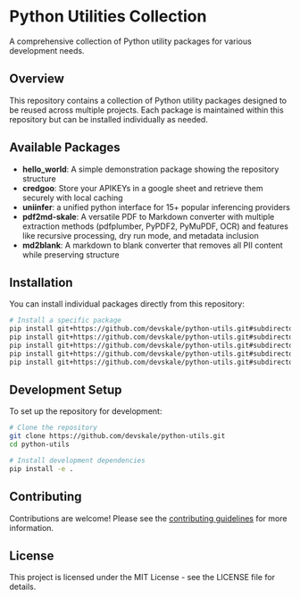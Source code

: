 # Python Utilities Collection

A comprehensive collection of Python utility packages for various development needs.

## Overview

This repository contains a collection of Python utility packages designed to be reused across multiple projects. Each package is maintained within this repository but can be installed individually as needed.

## Available Packages

- **hello_world**: A simple demonstration package showing the repository structure
- **credgoo**: Store your APIKEYs in a google sheet and retrieve them securely with local caching
- **uniinfer**: a unified python interface for 15+ popular inferencing providers
- **pdf2md-skale**: A versatile PDF to Markdown converter with multiple extraction methods (pdfplumber, PyPDF2, PyMuPDF, OCR) and features like recursive processing, dry run mode, and metadata inclusion
- **md2blank**: A markdown to blank converter that removes all PII content while preserving structure

## Installation

You can install individual packages directly from this repository:

```bash
# Install a specific package
pip install git+https://github.com/devskale/python-utils.git#subdirectory=packages/credgoo
pip install git+https://github.com/devskale/python-utils.git#subdirectory=packages/uniinfer
pip install git+https://github.com/devskale/python-utils.git#subdirectory=packages/pdf2md.skale
pip install git+https://github.com/devskale/python-utils.git#subdirectory=packages/md2blank
pip install git+https://github.com/devskale/python-utils.git#subdirectory=packages/md2pdfs
```

## Development Setup

To set up the repository for development:

```bash
# Clone the repository
git clone https://github.com/devskale/python-utils.git
cd python-utils

# Install development dependencies
pip install -e .
```

## Contributing

Contributions are welcome! Please see the [contributing guidelines](docs/contributing.md) for more information.

## License

This project is licensed under the MIT License - see the LICENSE file for details.
